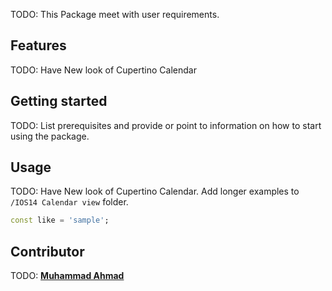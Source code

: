 <!--
This ios 14 calendar view we will update this shortly.
-->

TODO: This Package meet with user requirements.

## Features

TODO: Have New look of Cupertino Calendar

## Getting started

TODO: List prerequisites and provide or point to information on how to
start using the package.

## Usage

TODO: Have New look of Cupertino Calendar. Add longer examples
to `/IOS14 Calendar view` folder.

```dart
const like = 'sample';
```

## Contributor

TODO: **[Muhammad Ahmad](https://www.linkedin.com/in/muhammad-ahmad-821963133)**
